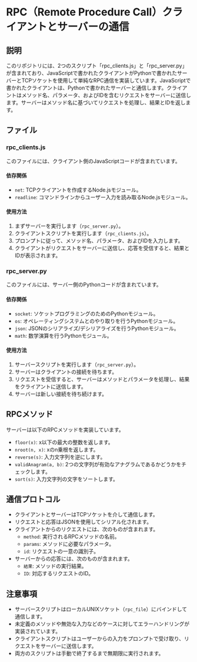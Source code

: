 # RPC（Remote Procedure Call）クライアントとサーバーの通信

## 説明
このリポジトリには、2つのスクリプト「rpc_clients.js」と「rpc_server.py」が含まれており、JavaScriptで書かれたクライアントがPythonで書かれたサーバーとTCPソケットを使用して単純なRPC通信を実装しています。JavaScriptで書かれたクライアントは、Pythonで書かれたサーバーと通信します。クライアントはメソッド名、パラメータ、およびIDを含むリクエストをサーバーに送信します。サーバーはメソッド名に基づいてリクエストを処理し、結果とIDを返します。

## ファイル

### rpc_clients.js
このファイルには、クライアント側のJavaScriptコードが含まれています。

#### 依存関係
- `net`: TCPクライアントを作成するNode.jsモジュール。
- `readline`: コマンドラインからユーザー入力を読み取るNode.jsモジュール。

#### 使用方法
1. まずサーバーを実行します（`rpc_server.py`）。
2. クライアントスクリプトを実行します（`rpc_clients.js`）。
3. プロンプトに従って、メソッド名、パラメータ、およびIDを入力します。
4. クライアントがリクエストをサーバーに送信し、応答を受信すると、結果とIDが表示されます。

### rpc_server.py
このファイルには、サーバー側のPythonコードが含まれています。

#### 依存関係
- `socket`: ソケットプログラミングのためのPythonモジュール。
- `os`: オペレーティングシステムとのやり取りを行うPythonモジュール。
- `json`: JSONのシリアライズ/デシリアライズを行うPythonモジュール。
- `math`: 数学演算を行うPythonモジュール。

#### 使用方法
1. サーバースクリプトを実行します（`rpc_server.py`）。
2. サーバーはクライアントの接続を待ちます。
3. リクエストを受信すると、サーバーはメソッドとパラメータを処理し、結果をクライアントに送信します。
4. サーバーは新しい接続を待ち続けます。

## RPCメソッド
サーバーは以下のRPCメソッドを実装しています。
- `floor(x)`: x以下の最大の整数を返します。
- `nroot(n, x)`: xのn乗根を返します。
- `reverse(s)`: 入力文字列を逆にします。
- `validAnagram(a, b)`: 2つの文字列が有効なアナグラムであるかどうかをチェックします。
- `sort(s)`: 入力文字列の文字をソートします。

## 通信プロトコル
- クライアントとサーバーはTCPソケットを介して通信します。
- リクエストと応答はJSONを使用してシリアル化されます。
- クライアントからのリクエストには、次のものが含まれます。
  - `method`: 実行されるRPCメソッドの名前。
  - `params`: メソッドに必要なパラメータ。
  - `id`: リクエストの一意の識別子。
- サーバーからの応答には、次のものが含まれます。
  - `結果`: メソッドの実行結果。
  - `ID`: 対応するリクエストのID。

## 注意事項
- サーバースクリプトはローカルUNIXソケット（`rpc_file`）にバインドして通信します。
- 未定義のメソッドや無効な入力などのケースに対してエラーハンドリングが実装されています。
- クライアントスクリプトはユーザーからの入力をプロンプトで受け取り、リクエストをサーバーに送信します。
- 両方のスクリプトは手動で終了するまで無期限に実行されます。

